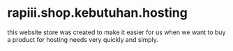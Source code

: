 # rapiii.shop.kebutuhan.hosting
this website store was created to make it easier for us when we want to buy a product for hosting needs very quickly and simply.
